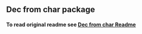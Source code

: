 ## Dec from char package

#### To read original readme see [Dec from char Readme](./packages/dec_from_char/Readme.md)
